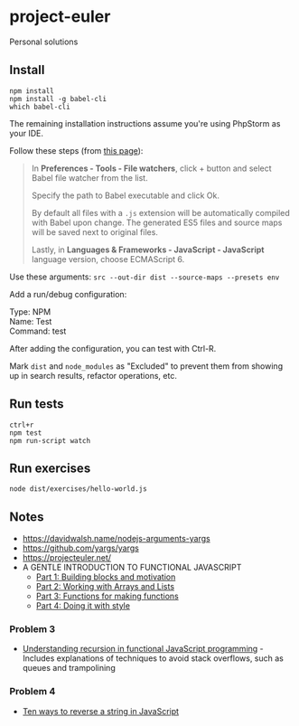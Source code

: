 # project-euler
Personal solutions

## Install

```
npm install
npm install -g babel-cli
which babel-cli
```

The remaining installation instructions assume you're using PhpStorm as your IDE.

Follow these steps (from [this page](https://babeljs.io/docs/setup#installation)):

> In **Preferences - Tools - File watchers**, click + button and select Babel file watcher from the list.
>
> Specify the path to Babel executable and click Ok.
>
> By default all files with a `.js` extension will be automatically compiled with Babel upon change. The generated ES5
> files and source maps will be saved next to original files.
>
> Lastly, in **Languages & Frameworks - JavaScript - JavaScript** language version, choose ECMAScript 6.

Use these arguments: `src --out-dir dist --source-maps --presets env`

Add a run/debug configuration:

Type: NPM \
Name: Test \
Command: test

After adding the configuration, you can test with Ctrl-R.

Mark `dist` and `node_modules` as "Excluded" to prevent them from showing up in search results, refactor operations, etc.

## Run tests

```
ctrl+r
npm test
npm run-script watch
```

## Run exercises

```
node dist/exercises/hello-world.js
```

## Notes

- https://davidwalsh.name/nodejs-arguments-yargs
- https://github.com/yargs/yargs
- https://projecteuler.net/
- A GENTLE INTRODUCTION TO FUNCTIONAL JAVASCRIPT
  - [Part 1: Building blocks and motivation](https://jrsinclair.com/articles/2016/gentle-introduction-to-functional-javascript-intro/)
  - [Part 2: Working with Arrays and Lists](https://jrsinclair.com/articles/2016/gentle-introduction-to-functional-javascript-arrays/)
  - [Part 3: Functions for making functions](https://jrsinclair.com/articles/2016/gentle-introduction-to-functional-javascript-functions/)
  - [Part 4: Doing it with style](https://jrsinclair.com/articles/2016/gentle-introduction-to-functional-javascript-style/)

### Problem 3

- [Understanding recursion in functional JavaScript programming](http://www.integralist.co.uk/posts/functional-recursive-javascript-programming/) -
Includes explanations of techniques to avoid stack overflows, such as queues and trampolining

### Problem 4

- [Ten ways to reverse a string in JavaScript](http://eddmann.com/posts/ten-ways-to-reverse-a-string-in-javascript/)
